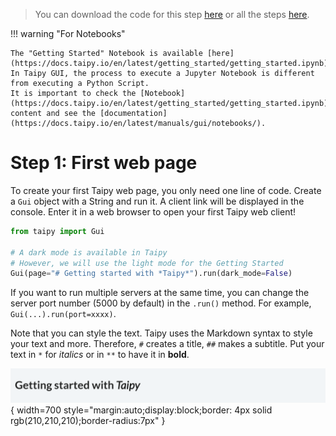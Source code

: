 > You can download the code for this step [here](../src/step_00.py) or all the steps [here](https://github.com/Avaiga/taipy-getting-started/tree/develop/src).

!!! warning "For Notebooks"

    The "Getting Started" Notebook is available [here](https://docs.taipy.io/en/latest/getting_started/getting_started.ipynb). In Taipy GUI, the process to execute a Jupyter Notebook is different from executing a Python Script.
    It is important to check the [Notebook](https://docs.taipy.io/en/latest/getting_started/getting_started.ipynb) content and see the [documentation](https://docs.taipy.io/en/latest/manuals/gui/notebooks/).

# Step 1: First web page

To create your first Taipy web page, you only need one line of code. Create a `Gui` object with a String and run it. 
A client link will be displayed in the console. Enter it in a web browser to open your first Taipy web client!


```python
from taipy import Gui

# A dark mode is available in Taipy
# However, we will use the light mode for the Getting Started
Gui(page="# Getting started with *Taipy*").run(dark_mode=False)
```

If you want to run multiple servers at the same time, you can change the server port number (5000 by default) in the `.run()` method. For example, `Gui(...).run(port=xxxx)`.


Note that you can style the text. Taipy uses the Markdown syntax to style your text and more. Therefore, `#` creates 
a title, `##` makes a subtitle. Put your text in `*` for *italics* or in `**` to have it in **bold**.


![First Web Page](result.png){ width=700 style="margin:auto;display:block;border: 4px solid rgb(210,210,210);border-radius:7px" }
